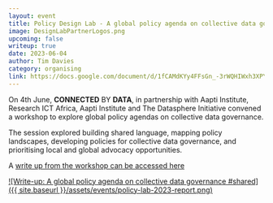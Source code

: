 ```yaml
---
layout: event
title: Policy Design Lab - A global policy agenda on collective data governance
image: DesignLabPartnerLogos.png
upcoming: false
writeup: true
date: 2023-06-04
author: Tim Davies
category: organising
link: https://docs.google.com/document/d/1fCAMdKYy4FFsGn_-3rWQHIWxh3XPYjCV11dDiScI3Lw/edit
---
```


On 4th June, **CONNECTED** BY **DATA**, in partnership with Aapti Institute, Research ICT Africa, Aapti Institute and The Datasphere Initiative convened  a workshop to explore global policy agendas on collective data governance. 

The session explored building shared language, mapping policy landscapes, developing policies for collective data governance, and prioritising local and global advocacy opportunities. 

<!-- more -->

A [write up from the workshop can be accessed here](https://docs.google.com/document/d/1fCAMdKYy4FFsGn_-3rWQHIWxh3XPYjCV11dDiScI3Lw/edit)

[![Write-up: A global policy agenda on collective data governance #shared]({{ site.baseurl }}/assets/events/policy-lab-2023-report.png)](https://docs.google.com/document/d/1fCAMdKYy4FFsGn_-3rWQHIWxh3XPYjCV11dDiScI3Lw/edit)